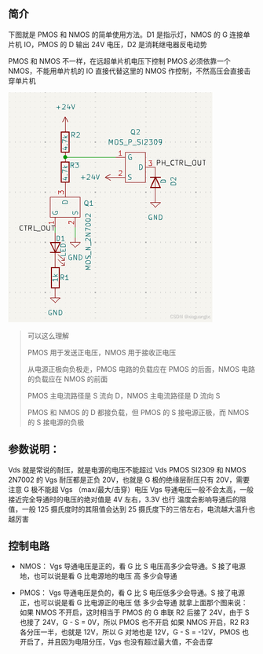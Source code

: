 ## 简介

下图就是 PMOS 和 NMOS  的简单使用方法。D1 是指示灯，NMOS 的 G 连接单片机 IO，PMOS 的 D 输出 24V 电压，D2 是消耗继电器反电动势

PMOS 和 NMOS 不一样，在远超单片机电压下控制 PMOS 必须依靠一个 NMOS，不能用单片机的 IO 直接代替这里的 NMOS 作控制，不然高压会直接击穿单片机

![](asserts/nmos-pmos.png)

> 可以这么理解
>
> PMOS 用于发送正电压，NMOS 用于接收正电压
>
> 从电源正极向负极走，PMOS 电路的负载应在 PMOS 的后面，NMOS 电路的负载应在 NMOS 的前面
>
> PMOS 主电流路径是 S 流向 D，NMOS 主电流路径是 D 流向 S
>
> PMOS 和 NMOS 的 D 都接负载，但 PMOS 的 S 接电源正极，而 NMOS 的 S 接电源的负极

## 参数说明：
Vds 就是常说的耐压，就是电源的电压不能超过 Vds
PMOS SI2309 和 NMOS 2N7002 的 Vgs 耐压都是正负 20V，也就是 G 极的绝缘层耐压只有 20V，需要注意 G 极不能超 Vgs （max/最大/击穿）电压
Vgs 导通电压一般不会太高，一般接近完全导通时的电压的绝对值是 4V 左右，3.3V 也行
温度会影响导通后的阻值，一般 125 摄氏度时的其阻值会达到 25 摄氏度下的三倍左右，电流越大温升也越厉害

## 控制电路
- NMOS：
Vgs 导通电压是正的，看 G 比 S 电压高多少会导通。S 接了电源地，也可以说是看 G 比电源地的电压 高 多少会导通

- PMOS：
Vgs 导通电压是负的，看 G 比 S 电压低多少会导通。S 接了电源正，也可以说是看 G 比电源正的电压 低 多少会导通
就拿上面那个图来说：
如果 NMOS 不开启，这时相当于 PMOS 的 G 串联 R2 后接了 24V，由于 S 也接了 24V，G - S = 0V，所以 PMOS 也不开启
如果 NMOS 开启，R2 R3 各分压一半，也就是 12V，所以 G 对地也是 12V，G - S = -12V，PMOS 也开启了，并且因为电阻分压，Vgs 也没有超过最大值，不会击穿
